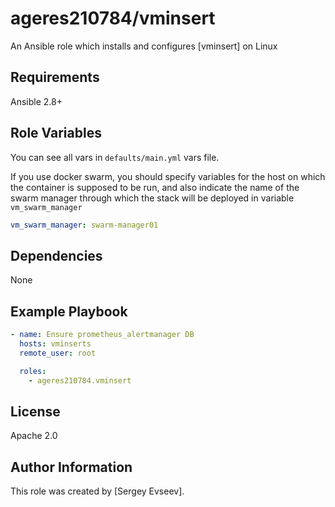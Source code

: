 # ageres210784/vminsert

An Ansible role which installs and configures [vminsert] on Linux

## Requirements

Ansible 2.8+

## Role Variables

You can see all vars in `defaults/main.yml` vars file.

If you use docker swarm, you should specify variables for the host on which
the container is supposed to be run, and also indicate the name of the swarm
manager through which the stack will be deployed in variable
`vm_swarm_manager`
```yaml
vm_swarm_manager: swarm-manager01
```

## Dependencies

None

## Example Playbook

```yaml
- name: Ensure prometheus_alertmanager DB
  hosts: vminserts
  remote_user: root

  roles:
    - ageres210784.vminsert
```

## License

Apache 2.0

## Author Information

This role was created by [Sergey Evseev].
